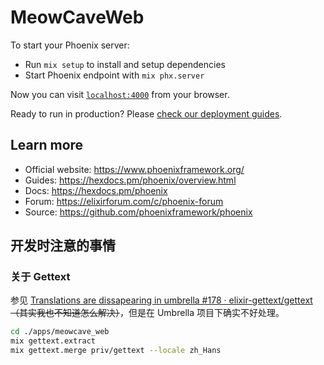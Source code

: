 # MeowCaveWeb

To start your Phoenix server:

  * Run `mix setup` to install and setup dependencies
  * Start Phoenix endpoint with `mix phx.server`

Now you can visit [`localhost:4000`](http://localhost:4000) from your browser.

Ready to run in production? Please [check our deployment guides](https://hexdocs.pm/phoenix/deployment.html).

## Learn more

  * Official website: https://www.phoenixframework.org/
  * Guides: https://hexdocs.pm/phoenix/overview.html
  * Docs: https://hexdocs.pm/phoenix
  * Forum: https://elixirforum.com/c/phoenix-forum
  * Source: https://github.com/phoenixframework/phoenix

## 开发时注意的事情

### 关于 Gettext

参见 [Translations are dissapearing in umbrella #178 · elixir-gettext/gettext](https://github.com/elixir-gettext/gettext/issues/178) ~~（其实我也不知道怎么解决）~~，但是在 Umbrella 项目下确实不好处理。

```bash
cd ./apps/meowcave_web
mix gettext.extract
mix gettext.merge priv/gettext --locale zh_Hans
```

